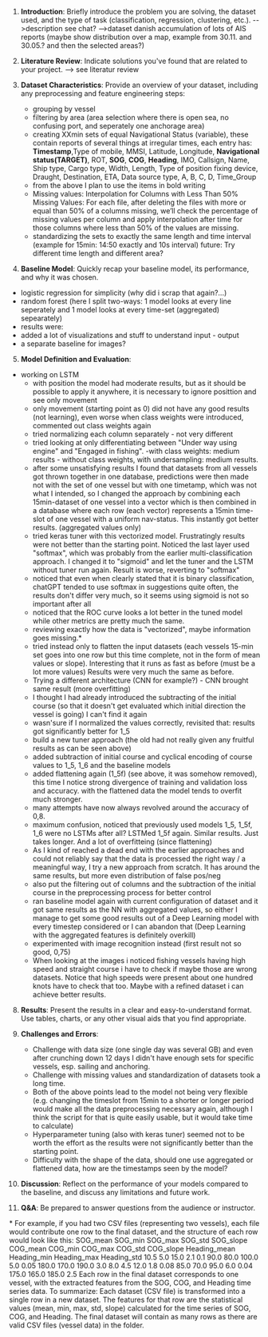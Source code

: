 1. **Introduction**: Briefly introduce the problem you are solving, the dataset used, and the type of task (classification, regression, clustering, etc.).
-->description see chat?
-->dataset danish accumulation of lots of AIS reports (maybe show distribution over a map, example from 30.11. and 30.05.? and then the selected areas?)

2. **Literature Review**: Indicate solutions you've found that are related to your project.
--> see literatur review

3. **Dataset Characteristics**: Provide an overview of your dataset, including any preprocessing and feature engineering steps:

   - grouping by vessel
   - filtering by area (area selection where there is open sea, no confusing port, and seperately one anchorage area)
   - creating XXmin sets of equal Navigational Status (variable), these contain reports of several things at irregular times, each entry has: **Timestamp**,Type of mobile, MMSI, Latitude, Longitude, **Navigational status(TARGET)**, ROT, **SOG**, **COG**, **Heading**, IMO, Callsign, Name, Ship type, Cargo type, Width, Length, Type of position fixing device, Draught, Destination, ETA, Data source type, A, B, C, D, Time_Group
    - from the above I plan to use the items in bold writing
   - Missing values: Interpolation for Columns with Less Than 50% Missing Values: For each file, after deleting the files with more or equal than 50% of a columns missing, we’ll check the percentage of missing values per column and apply interpolation after time for those columns where less than 50% of the values are missing.
   - standardizing the sets to exactly the same length and time interval (example for 15min: 14:50 exactly and 10s interval)
future: Try different time length and different area?

4. **Baseline Model**: Quickly recap your baseline model, its performance, and why it was chosen.
- logistic regression for simplicity (why did i scrap that again?...)
- random forest (here I split two-ways: 1 model looks at every line seperately and 1 model looks at every time-set (aggregated) sepearately)
- results were: 
- added a lot of visualizations and stuff to understand input - output
- a separate baseline for images?

5. **Model Definition and Evaluation**:
  - working on LSTM
    - with position the model had moderate results, but as it should be possible to apply it anywhere, it is necessary to ignore posittion and see only movement
    - only movement (starting point as 0) did not have any good results (not learning), even worse when class weights were introduced, commented out class weights again
    - tried normalizing each column separately - not very different
    - tried looking at only differentiating between "Under way using engine" and "Engaged in fishing". -with class weights: medium results - without class weights, with undersampling: medium results. 
    - after some unsatisfying results I found that datasets from all vessels got thrown together in one database, predictions were then made not with the set of one vessel but with one timetamp, which was not what I intended, so I changed the approach by combining each 15min-dataset of one vessel into a vector which is then combined in a database where each row (each vector) represents a 15min time-slot of one vessel with a uniform nav-status. This instantly got better results. (aggregated values only)
    - tried keras tuner with this vectorized model. Frustratingly results were not better than the starting point.
    Noticed the last layer used "softmax", which was probably from the earlier multi-classification approach. I changed it to "sigmoid" and let the tuner and the LSTM without tuner run again. Result is worse, reverting to "softmax"
    - noticed that even when clearly stated that it is binary classification, chatGPT tended to use softmax in suggestions quite often, the results don't differ very much, so it seems using sigmoid is not so important after all
    - noticed that the ROC curve looks a lot better in the tuned model while other metrics are pretty much the same.
    - reviewing exactly how the data is "vectorized", maybe information goes missing.\*
    - tried instead only to flatten the input datasets (each vessels 15-min set goes into one row but this time complete, not in the form of mean values or slope). Interesting that it runs as fast as before (must be a lot more values) Results were very much the same as before.
    - Trying a different architecture (CNN for example?) - CNN brought same result (more overfitting)
    - I thought I had already introduced the subtracting of the initial course (so that it doesn't get evaluated which initial direction the vessel is going) I can't find it again
    - wasn'sure if I normalized the values correctly, revisited that: results got significantly better for 1_5
    - build a new tuner approach (the old had not really given any fruitful results as can be seen above)
    - added subtraction of initial course and cyclical encoding of course values to 1_5, 1_6 and the baseline models
    - added flattening again (1_5f) (see above, it was somehow removed), this time I notice strong divergence of training and validation loss and accuracy. with the flattened data the model tends to overfit much stronger.
    - many attempts have now always revolved around the accuracy of 0,8.
    - maximum confusion, noticed that previously used models 1_5, 1_5f, 1_6 were no LSTMs after all? LSTMed 1_5f again. Similar results. Just takes longer. And a lot of overfitteing (since flattening)
    - As I kind of reached a dead end with the earlier approaches and could not reliably say that the data is processed the right way / a meaningful way, I try a new approach from scratch. It has around the same results, but more even distribution of false pos/neg
    - also put the filtering out of columns and the subtraction of the initial course in the preprocessing process for better control
    - ran baseline model again with current configuration of dataset and it got same results as the NN with aggregated values, so either I manage to get some good results out of a Deep Learning model with every timestep considered or I can abandon that (Deep Learning with the aggregated features is definitely overkill)
    - experimented with image recognition instead (first result not so good, 0,75)
    - When looking at the images i noticed fishing vessels having high speed and straight course i have to check if maybe those are wrong datasets. Notice that high speeds were present about one hundred knots have to check that too. Maybe with a refined dataset i can achieve better results.


8. **Results**: Present the results in a clear and easy-to-understand format. Use tables, charts, or any other visual aids that you find appropriate.

9. **Challenges and Errors**:
    - Challenge with data size (one single day was several GB) and even after crunching down 12 days I didn't have enough sets for specific vessels, esp. sailing and anchoring.
    - Challenge with missing values and standardization of datasets took a long time.
    - Both of the above points lead to the model not being very flexible (e.g. changing the timeslot from 15min to a shorter or longer period would make all the data preprocessing necessary again, although I think the script for that is quite easily usable, but it would take time to calculate)
    - Hyperparameter tuning (also with keras tuner) seemed not to be worth the effort as the results were not significantly better than the starting point.
    - Difficulty with the shape of the data, should one use aggregated or flattened data, how are the timestamps seen by the model?

10. **Discussion**: Reflect on the performance of your models compared to the baseline, and discuss any limitations and future work.

11. **Q&A**: Be prepared to answer questions from the audience or instructor.

\* For example, if you had two CSV files (representing two vessels), each file would contribute one row to the final dataset, and the structure of each row would look like this:
SOG_mean	SOG_min	SOG_max	SOG_std	SOG_slope	COG_mean	COG_min	COG_max	COG_std	COG_slope	Heading_mean	Heading_min	Heading_max	Heading_std
10.5	5.0	15.0	2.1	0.1	90.0	80.0	100.0	5.0	0.05	180.0	170.0	190.0	3.0
8.0	4.5	12.0	1.8	0.08	85.0	70.0	95.0	6.0	0.04	175.0	165.0	185.0	2.5
Each row in the final dataset corresponds to one vessel, with the extracted features from the SOG, COG, and Heading time series data.
To summarize:
Each dataset (CSV file) is transformed into a single row in a new dataset.
The features for that row are the statistical values (mean, min, max, std, slope) calculated for the time series of SOG, COG, and Heading.
The final dataset will contain as many rows as there are valid CSV files (vessel data) in the folder.
